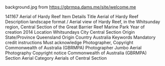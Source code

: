 background.jpg
from https://gbrmpa.dams.me/site/welcome.me

141167
Aerial of Hardy Reef
Item Details
Title
Aerial of Hardy Reef
Description
landscape format / Aerial view of Hardy Reef, in the Whitsunday region, Central Section of the Great Barrier Reef Marine Park
Year of creation
2014
Location
Whitsundays
City
Central Section
Origin State/Province
Queensland
Origin Country
Australia
Keywords
Mandatory credit instructions
Must acknowledge Photographer, Copyright Commonwealth of Australia (GBRMPA)
Photographer
Jumbo Aerial Photography
Copyright notice
Commonwealth of Australia (GBRMPA)
Section
Aerial
Category
Aerials of Central Section
